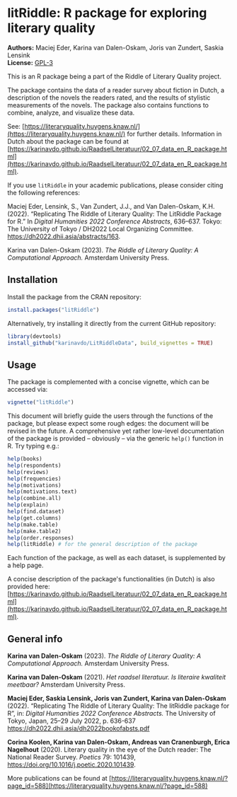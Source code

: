 # litRiddle: R package for exploring literary quality

**Authors:** Maciej Eder, Karina van Dalen-Oskam, Joris van Zundert, Saskia Lensink<br/>
**License:** [GPL-3](https://opensource.org/license/gpl-3-0/)


This is an R package being a part of the Riddle of Literary Quality project.

The package contains the data of a reader survey about fiction in Dutch, a description of the novels the readers rated, and the results of stylistic measurements of the novels. The package also contains functions to combine, analyze, and visualize these data.

See: [https://literaryquality.huygens.knaw.nl/](https://literaryquality.huygens.knaw.nl/) for further details. Information in Dutch about the package can be found at [https://karinavdo.github.io/RaadselLiteratuur/02_07_data_en_R_package.html](https://karinavdo.github.io/RaadselLiteratuur/02_07_data_en_R_package.html).

If you use `litRiddle` in your academic publications, please consider citing the following references: 

Maciej Eder, Lensink, S., Van Zundert, J.J., and Van Dalen-Oskam, K.H. (2022). “Replicating The Riddle of Literary Quality: The LitRiddle Package for R.” In _Digital Humanities 2022 Conference Abstracts_, 636–637. Tokyo: The University of Tokyo / DH2022 Local Organizing Committee. https://dh2022.dhii.asia/abstracts/163.

Karina van Dalen-Oskam (2023). _The Riddle of Literary Quality: A Computational Approach._ Amsterdam University Press.

## Installation

Install the package from the CRAN repository:

``` R
install.packages("litRiddle")
```

Alternatively, try installing it directly from the current GitHub repository:

``` R
library(devtools)
install_github("karinavdo/LitRiddleData", build_vignettes = TRUE)
```


## Usage

The package is complemented with a concise vignette, which can be accessed via:

``` R
vignette("litRiddle")
```
This document will briefly guide the users through the functions of the package, but please expect some rough edges: the document will be revised in the future. A comprehensive yet rather low-level documentation of the package is provided – obviously – via the generic `help()` function in R. Try typing e.g.:


``` R
help(books)
help(respondents)
help(reviews)
help(frequencies)
help(motivations)
help(motivations.text)
help(combine.all)
help(explain)
help(find.dataset)
help(get.columns)
help(make.table)
help(make.table2)
help(order.responses)
help(litRiddle) # for the general description of the package
```

Each function of the package, as well as each dataset, is supplemented by a help page.

A concise description of the package's functionalities (in Dutch) is also provided here: 
[https://karinavdo.github.io/RaadselLiteratuur/02_07_data_en_R_package.html](https://karinavdo.github.io/RaadselLiteratuur/02_07_data_en_R_package.html).


## General info

**Karina van Dalen-Oskam** (2023). _The Riddle of Literary Quality: A Computational Approach._ Amsterdam University Press.

**Karina van Dalen-Oskam** (2021). _Het raadsel literatuur. Is literaire kwaliteit meetbaar?_ Amsterdam University Press.

**Maciej Eder, Saskia Lensink, Joris van Zundert, Karina van Dalen-Oskam** (2022). “Replicating The Riddle of Literary Quality: The litRiddle package for R”, in: _Digital Humanities 2022 Conference Abstracts._ The University of Tokyo, Japan, 25–29 July 2022, p. 636-637 https://dh2022.dhii.asia/dh2022bookofabsts.pdf

**Corina Koolen, Karina van Dalen-Oskam, Andreas van Cranenburgh, Erica Nagelhout** (2020). Literary quality in the eye of the Dutch reader: The National Reader Survey. _Poetics_ 79: 101439, https://doi.org/10.1016/j.poetic.2020.101439.


More publications can be found at [https://literaryquality.huygens.knaw.nl/?page_id=588](https://literaryquality.huygens.knaw.nl/?page_id=588)


